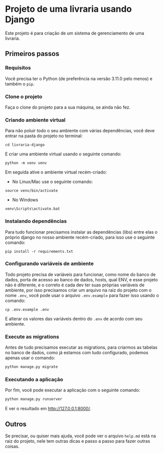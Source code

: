 # Projeto de uma livraria usando Django

Este projeto é para criação de um sistema de gerenciamento de uma 
livraria.

## Primeiros passos

### Requisitos

Você precisa ter o Python (de preferência na versão 3.11.0 pelo menos) e também 
o `pip`.

### Clone o projeto

Faça o clone do projeto para a sua máquina, se ainda não fez.

### Criando ambiente virtual

Para não poluir todo o seu ambiente com várias dependências, você
deve entrar na pasta do projeto no terminal:
```shell
cd livraria-django
```
E criar uma ambiente virtual usando o seguinte comando:
```shell
python -m venv venv
```
Em seguida ative o ambiente virtual recém-criado:
- No Linux/Mac use o seguinte comando:
```shell
source venv/bin/activate
```
- No Windows
```shell
venv\Scripts\activate.bat
```

### Instalando dependências

Para tudo funcionar precisamos instalar as dependências (libs) entre
elas o próprio django no nosso ambiente recém-criado, para isso use
o seguinte comando:
```shell
pip install -r requirements.txt
```

### Configurando variáveis de ambiente

Todo projeto precisa de variáveis para funcionar, como nome do banco
de dados, porta de acesso ao banco de dados, hosts, qual ENV, e esse 
projeto não é diferente, e o correto é cada dev ter suas próprias 
variáveis de ambiente, por isso precisamos criar um arquivo na raiz
do projeto com o nome `.env`, você pode usar o arquivo `.env.example`
para fazer isso usando o comando:
```shell
cp .env.example .env
```
E alterar os valores das variáveis dentro do `.env` de acordo com 
seu ambiente.

### Execute as migrations

Antes de tudo precisamos executar as migrations, para criarmos as 
tabelas no banco de dados, como já estamos com tudo configurado,
podemos apenas usar o comando:
```sh
python manage.py migrate
```

### Executando a aplicação

Por fim, você pode executar a aplicação com o seguinte comando:
```sh
python manage.py runserver
```
E ver o resultado em http://127.0.0.1:8000/.

## Outros

Se precisar, ou quiser mais ajuda, você pode ver o arquivo `help.md`
está na raiz do projeto, nele tem outras dicas e passo a passo para 
fazer outras coisas.